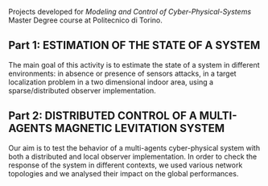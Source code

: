 Projects developed for *Modeling and Control of Cyber-Physical-Systems* Master Degree course at Politecnico di Torino.
## Part 1: ESTIMATION OF THE STATE OF A SYSTEM
The main goal of this activity is to estimate the state of a system in different environments: in absence or presence of sensors attacks, in a target localization problem in a two dimensional indoor area, using a sparse/distributed observer implementation.
## Part 2: DISTRIBUTED CONTROL OF A MULTI-AGENTS MAGNETIC LEVITATION SYSTEM
Our aim is to test the behavior of a multi-agents cyber-physical system with both a distributed and local observer implementation. In order to check the response of the system in different contexts, we used various network topologies and we analysed their impact on the global performances.
